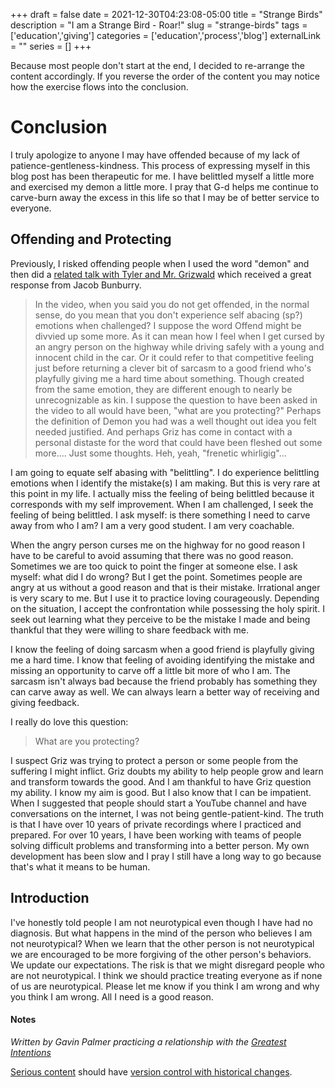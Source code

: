 +++
draft = false
date = 2021-12-30T04:23:08-05:00
title = "Strange Birds"
description = "I am a Strange Bird - Roar!"
slug = "strange-birds"
tags = ['education','giving']
categories = ['education','process','blog']
externalLink = ""
series = []
+++

Because most people don't start at the end, I decided to re-arrange the content accordingly.  If you reverse the order of the content you may notice how the exercise flows into the conclusion.

# Conclusion

I truly apologize to anyone I may have offended because of my lack of patience-gentleness-kindness.  This process of expressing myself in this blog post has been therapeutic for me.  I have belittled myself a little more and exercised my demon a little more.  I pray that G-d helps me continue to carve-burn away the excess in this life so that I may be of better service to everyone.

## Offending and Protecting
 
Previously, I risked offending people when I used the word "demon" and then did a [related talk with Tyler and Mr. Grizwald](https://www.youtube.com/watch?v=Yojh8s_0ZBU) which received a great response from Jacob Bunburry.
 
> In the video, when you said you do not get offended, in the normal sense, do you mean that you don't experience self abacing (sp?) emotions when challenged?  I suppose the word Offend might be divvied up some more. As it can mean how I feel when I get cursed by an angry person on the highway while driving safely with a young and innocent child in the car. Or it could refer to that competitive feeling just before returning a clever bit of sarcasm to a good friend who's playfully giving me a hard time about something. Though created from the same emotion, they are different enough to nearly be unrecognizable as kin. I suppose the question to have been asked in the video to all would have been, "what are you protecting?" Perhaps the definition of Demon you had was a well thought out idea you felt needed justified. And perhaps Griz has come in contact with a personal distaste for the word that could have been fleshed out some more....
Just some thoughts. Heh, yeah, "frenetic whirligig"...
 
I am going to equate self abasing with "belittling".  I do experience belittling emotions when I identify the mistake(s) I am making.  But this is very rare at this point in my life.  I actually miss the feeling of being belittled because it corresponds with my self improvement.  When I am challenged, I seek the feeling of being belittled.  I ask myself: is there something I need to carve away from who I am?  I am a very good student.  I am very coachable.
 
When the angry person curses me on the highway for no good reason I have to be careful to avoid assuming that there was no good reason.  Sometimes we are too quick to point the finger at someone else.  I ask myself: what did I do wrong?  But I get the point.  Sometimes people are angry at us without a good reason and that is their mistake.  Irrational anger is very scary to me.  But I use it to practice loving courageously.  Depending on the situation, I accept the confrontation while possessing the holy spirit.  I seek out learning what they perceive to be the mistake I made and being thankful that they were willing to share feedback with me.
 
I know the feeling of doing sarcasm when a good friend is playfully giving me a hard time.  I know that feeling of avoiding identifying the mistake and missing an opportunity to carve off a little bit more of who I am.  The sarcasm isn't always bad because the friend probably has something they can carve away as well.  We can always learn a better way of receiving and giving feedback.
 
I really do love this question:
> What are you protecting?
 
I suspect Griz was trying to protect a person or some people from the suffering I might inflict.  Griz doubts my ability to help people grow and learn and transform towards the good.  And I am thankful to have Griz question my ability.  I know my aim is good.  But I also know that I can be impatient.  When I suggested that people should start a YouTube channel and have conversations on the internet, I was not being gentle-patient-kind.  The truth is that I have over 10 years of private recordings where I practiced and prepared.  For over 10 years, I have been working with teams of people solving difficult problems and transforming into a better person.  My own development has been slow and I pray I still have a long way to go because that's what it means to be human.

## Introduction

I've honestly told people I am not neurotypical even though I have had no diagnosis.  But what happens in the mind of the person who believes I am not neurotypical?  When we learn that the other person is not neurotypical we are encouraged to be more forgiving of the other person's behaviors.  We update our expectations.  The risk is that we might disregard people who are not neurotypical.  I think we should practice treating everyone as if none of us are neurotypical.  Please let me know if you think I am wrong and why you think I am wrong.  All I need is a good reason.

#### Notes
 
*Written by Gavin Palmer practicing a relationship with the [Greatest Intentions](/posts/helping-the-greatest-intentions)*
 
[Serious content](/posts/content-creation) should have [version control with historical changes](https://github.com/heroLFG/hugo-herolfg-site/commits/dev/content/posts/strange-bird.md).
